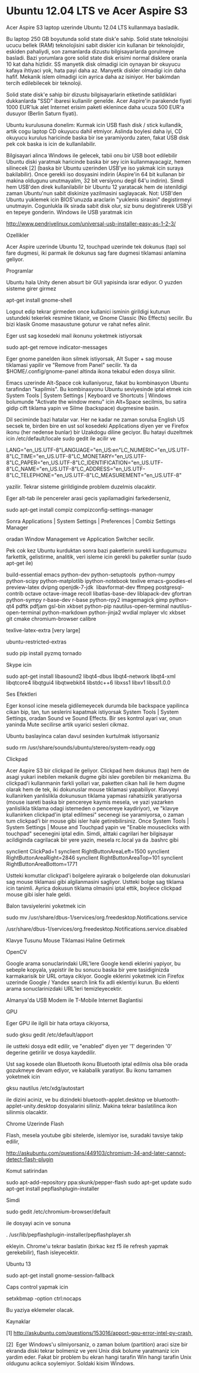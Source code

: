 # Ubuntu 12.04 LTS ve Acer Aspire S3

Acer Aspire S3 laptop uzerinde Ubuntu 12.04 LTS kullanmaya basladik.

Bu laptop 250 GB boyutunda solid state disk'e sahip. Solid state teknolojisi ucucu bellek (RAM) teknolojisini sabit diskler icin kullanan bir teknolojidir, eskiden pahaliydi, son zamanlarda dizustu bilgisayarlarda gorulmeye basladi. Bazi yorumlara gore solid state disk erisimi normal disklere oranla 10 kat daha hizlidir. SS manyetik disk olmadigi icin oynayan bir okuyucu kafaya ihtiyaci yok, hata payi daha az. Manyetik diskler olmadigi icin daha hafif. Mekanik islem olmadigi icin ayrica daha az isiniyor. Her bakimdan tercih edilebilecek bir teknoloji.

Solid state disk'e sahip bir dizustu bilgisayarlarin etiketinde satildiklari dukkanlarda "SSD" ibaresi kullanilir genelde. Acer Aspire'in parakende fiyati 1000 EUR'luk alet Internet erisim paketi eklenince daha ucuza 500 EUR'a dusuyor (Berlin Saturn fiyati).

Ubuntu kurulusuna donelim: Kurmak icin USB flash disk / stick kullandik, artik cogu laptop CD okuyucu dahil etmiyor. Aslinda boylesi daha iyi, CD okuyucu kurulus haricinde baska bir ise yaramiyordu zaten, fakat USB disk pek cok baska is icin de kullanilabilir.

Bilgisayari alinca Windows ile gelecek, tabii onu bir USB boot edilebilir Ubuntu diski yaratmak haricinde baska bir sey icin kullanmayacagiz, hemen silinecek [2] (baska bir Ubuntu uzerinden USB'ye iso yakmak icin suraya bakilabilir). Once gerekli iso dosyasini indirin (Aspire'in 64 bit kullanan bir makina oldugunu unutmayalim, 32 bit versiyonu degil 64'u indirin). Simdi  hem USB'den direk kullanilabilir bir Ubuntu 12 yaratacak hem de istenildigi zaman Ubuntu'nun sabit diskinize yazilmasini saglayacak. Not: USB'den Ubuntu yuklemek icin BIOS'unuzda araclarin "yuklenis sirasini" degistirmeyi unutmayin. Cogunlukla ilk sirada sabit disk olur, siz bunu degistirerek USB'yi en tepeye gonderin. Windows ile USB yaratmak icin

http://www.pendrivelinux.com/universal-usb-installer-easy-as-1-2-3/

Ozellikler

Acer Aspire uzerinde Ubuntu 12, touchpad uzerinde tek dokunus (tap)  sol fare dugmesi, iki parmak ile dokunus sag fare dugmesi tiklamasi anlamina geliyor.

Programlar

Ubuntu hala Unity denen absurt bir GUI yapisinda israr ediyor. O yuzden sisteme girer girmez

apt-get install gnome-shell

Logout edip tekrar girmeden once kullanici isminin girildigi kutunun ustundeki tekerlek resmine tiklanir, ve Gnome Classic (No Effects) secilir. Bu bizi klasik Gnome masaustune goturur ve rahat nefes alinir.

Eger ust sag kosedeki mail ikonunu yoketmek istiyorsak 

sudo apt-get remove indicator-messages

Eger gnome panelden ikon silmek istiyorsak, Alt Super + sag mouse tiklamasi yapilir ve "Remove from Panel" secilir. Ya da $HOME/.config/gnome-panel altinda ikona tekabul eden dosya silinir.

Emacs uzerinde Alt-Space cok kullaniyoruz, fakat bu kombinasyon Ubuntu tarafindan "kapilmis". Bu kombinasyonu Ubuntu seviyesinde iptal etmek icin System Tools | System Settings | Keyboard ve Shortcuts | Windows bolumunde "Activate the window menu" icin Alt+Space secilmis, bu satira gidip cift tiklama yapin ve Silme (backspace) dugmesine basin. 

Dil seciminde bazi hatalar var. Her ne kadar ne zaman sorulsa English US secsek te, birden bire en ust sol kosedeki Applications diyen yer ve Firefox ikonu (her nedense bunlar) bir Uzakdogu diline geciyor. Bu hatayi duzeltmek icin /etc/default/locale sudo gedit ile acilir ve


LANG="en_US.UTF-8"LANGUAGE="en_US:en"LC_NUMERIC="en_US.UTF-8"LC_TIME="en_US.UTF-8"LC_MONETARY="en_US.UTF-8"LC_PAPER="en_US.UTF-8"LC_IDENTIFICATION="en_US.UTF-8"LC_NAME="en_US.UTF-8"LC_ADDRESS="en_US.UTF-8"LC_TELEPHONE="en_US.UTF-8"LC_MEASUREMENT="en_US.UTF-8"

yazilir. Tekrar sisteme girildiginde problem duzelmis olacaktir.

Eger alt-tab ile pencereler arasi gecis yapilamadigini farkederseniz,  

sudo apt-get install compiz compizconfig-settings-manager

Sonra Applications | System Settings | Preferences | Combiz Settings Manager

oradan Window Management ve Application Switcher secilir.

Pek cok kez Ubuntu kurduktan sonra bazi paketlerin surekli kurdugumuzu farkettik, gelistirme, analitik, veri isleme icin gerekli bu paketler sunlar (sudo apt-get ile)

build-essential emacs python-dev python-setuptools  python-numpy python-scipy python-matplotlib ipython-notebook texlive emacs-goodies-el preview-latex dvipng openjdk-7-jdk  libavformat-dev ffmpeg postgresql-contrib octave octave-image recoll libatlas-base-dev liblapack-dev gfortran python-sympy r-base-dev r-base python-rpy2 imagemagick gimp python-qt4 pdftk pdfjam gsl-bin xkbset python-pip nautilus-open-terminal nautilus-open-terminal python-markdown python-jinja2 wvdial mplayer vlc xkbset git cmake chromium-browser calibre

texlive-latex-extra [very large]

ubuntu-restricted-extras 

sudo pip install pyzmq tornado 

Skype icin

sudo apt-get install libasound2 libqt4-dbus libqt4-network libqt4-xml libqtcore4 libqtgui4 libqtwebkit4 libstdc++6 libxss1 libxv1 libssl1.0.0 

Ses Efektleri

Eger konsol icine mesela gidilemeyecek durumda bile
 backspace yapilinca cikan bip, tan, tun seslerini kapatmak istiyorsak 
System Tools | System Settings, oradan Sound ve Sound Effects. Bir ses 
kontrol ayari var, onun yaninda Mute secilirse artik uyarici sesleri 
cikmaz.

Ubuntu baslayinca calan davul sesinden kurtulmak istiyorsaniz

sudo rm /usr/share/sounds/ubuntu/stereo/system-ready.ogg

Clickpad

Acer Aspire S3 bir clickpad ile geliyor. Clickpad hem dokunus (tap)
hem de asagi yukari inebilen mekanik dugme gibi islev gorebilen bir
mekanizma. Bu clickpad'i kullanmanin farkli yollari var, paketten
cikan hali ile hem dugme olarak hem de tek, iki dokunuslar mouse
tiklamasi yapabiliyor. Klavyeyi kullanirken yanlislikla dokunusun
tiklama yapmasi rahatsizlik yaratiyorsa (mouse isareti baska bir
pencereye kaymis mesela, ve yazi yazarken yanlislikla tiklama odagi
istemeden o pencereye kaydiriyor), ve "klavye kullanirken clickpad'in
iptal edilmesi" secenegi ise yaramiyorsa, o zaman tum clickpad'i bir
mouse gibi isler hale getirebilirsiniz. Once System Tools | System
Settings | Mouse and Touchpad yapin ve "Enable mouseclicks with
touchpad" secenegini iptal edin. Simdi, alttaki cagrilari her
bilgisayar acildiginda cagrilacak bir yere yazin, mesela rc.local ya
da .bashrc gibi

synclient ClickPad=1
synclient RightButtonAreaLeft=1500
synclient RightButtonAreaRight=2846
synclient RightButtonAreaTop=101
synclient RightButtonAreaBottom=1771

Ustteki komutlar clickpad'i bolgelere ayirarak o bolgelerde olan
dokunuslari sag mouse tiklamasi gibi algilanmasini sagliyor. Ustteki
bolge sag tiklama icin tanimli. Ayrica dokusun tiklama olmasini iptal
ettik, boylece clickpad mouse gibi isler hale geldi.

Balon tavsiyelerini yoketmek icin

sudo mv /usr/share/dbus-1/services/org.freedesktop.Notifications.service
 
/usr/share/dbus-1/services/org.freedesktop.Notifications.service.disabled 

Klavye Tusunu Mouse Tiklamasi Haline Getirmek

OpenCV

Google arama sonuclarindaki URL'lere Google kendi eklerini yapiyor, bu sebeple kopyala, yapistir ile bu sonucu baska bir yere tasidiginizda karmakarisik bir URL ortaya cikiyor. Google eklerini yoketmek icin Firefox uzerinde Google / Yandex search link fix adli eklentiyi kurun. Bu eklenti arama sonuclarinizdaki URL'leri temizleyecektir.

Almanya'da USB Modem ile T-Mobile Internet Baglantisi

GPU

Eger GPU ile ilgili bir hata ortaya cikiyorsa,

sudo gksu gedit /etc/default/apport

ile ustteki dosya edit edilir, ve "enabled" diyen yer '1' degerinden '0' degerine getirilir ve dosya kaydedilir. 

Ust sag kosede olan Bluetooth ikonu Bluetooth iptal edilmis olsa bile orada gozukmeye devam ediyor, ve kalabalik yaratiyor. Bu ikonu tamamen yoketmek icin

gksu nautilus /etc/xdg/autostart 

ile dizini aciniz, ve bu dizindeki bluetooth-applet.desktop ve bluetooth-applet-unity.desktop dosyalarini siliniz. Makina tekrar baslatilinca ikon silinmis olacaktir.

Chrome Uzerinde Flash

Flash, mesela youtube gibi sitelerde, islemiyor ise, suradaki tavsiye takip edilir,

http://askubuntu.com/questions/449103/chromium-34-and-later-cannot-detect-flash-plugin

Komut satirindan

sudo apt-add-repository ppa:skunk/pepper-flash
sudo apt-get update
sudo apt-get install pepflashplugin-installer

Simdi

sudo gedit /etc/chromium-browser/default

ile dosyayi acin ve sonuna

. /usr/lib/pepflashplugin-installer/pepflashplayer.sh

ekleyin. Chrome'u tekrar baslatin (birkac kez f5 ile refresh yapmak gerekebilir), flash isleyecektir.

Ubuntu 13

sudo apt-get install gnome-session-fallback 

Caps control yapmak icin

setxkbmap -option ctrl:nocaps

Bu yaziya eklemeler olacak.

Kaynaklar

[1] http://askubuntu.com/questions/153016/apport-gpu-error-intel-py-crash 

[2]  Eger Windows'u silmiyorsaniz, o zaman bolum (partition) araci size bir ekranda diski tekrar bolmeniz ve yeni Unix disk bolume yaratmaniz icin yardim eder. Fakat bir problem bu ekran hangi tarafin Win hangi tarafin Unix oldugunu acikca soylemiyor. Soldaki kisim Windows. 





